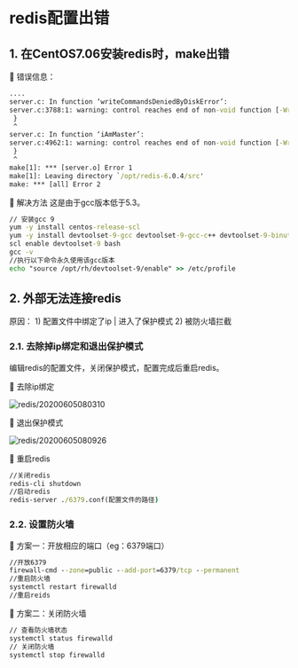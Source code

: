 # redis配置出错

## 1. 在CentOS7.06安装redis时，make出错

🔹 错误信息：

```cmd
....
server.c: In function ‘writeCommandsDeniedByDiskError’:
server.c:3788:1: warning: control reaches end of non-void function [-Wreturn-type]
 }
 ^
server.c: In function ‘iAmMaster’:
server.c:4962:1: warning: control reaches end of non-void function [-Wreturn-type]
 }
 ^
make[1]: *** [server.o] Error 1
make[1]: Leaving directory `/opt/redis-6.0.4/src'
make: *** [all] Error 2

```
🔹 解决方法
这是由于gcc版本低于5.3。

```cmd
// 安装gcc 9
yum -y install centos-release-scl
yum -y install devtoolset-9-gcc devtoolset-9-gcc-c++ devtoolset-9-binutils
scl enable devtoolset-9 bash
gcc -v
//执行以下命令永久使用该gcc版本
echo "source /opt/rh/devtoolset-9/enable" >> /etc/profile
```

## 2. 外部无法连接redis

原因：
    1) 配置文件中绑定了ip | 进入了保护模式
    2) 被防火墙拦截

### 2.1. 去除掉ip绑定和退出保护模式

编辑redis的配置文件，关闭保护模式，配置完成后重启redis。

🔹 去除ip绑定

![redis/20200605080310](https://jianxi-md-pics.oss-cn-beijing.aliyuncs.com/note-md-imgs/redis/20200605080310.png?x-oss-process=image/resize,p_100/sharpen,50)

🔹 退出保护模式

![redis/20200605080926](https://jianxi-md-pics.oss-cn-beijing.aliyuncs.com/note-md-imgs/redis/20200605080926.png?x-oss-process=image/resize,p_100/sharpen,50)

🔹 重启redis

```cmd
//关闭redis
redis-cli shutdown
//启动redis
redis-server ./6379.conf(配置文件的路径)
```

### 2.2. 设置防火墙

🔹 方案一：开放相应的端口（eg：6379端口）

```cmd
//开放6379
firewall-cmd --zone=public --add-port=6379/tcp --permanent
//重启防火墙
systemctl restart firewalld
//重启reids

```

🔹 方案二：关闭防火墙

```cmd
// 查看防火墙状态
systemctl status firewalld
// 关闭防火墙
systemctl stop firewalld
```
